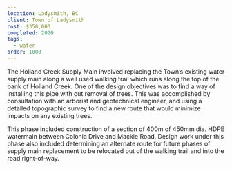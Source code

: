 ```yaml
---
location: Ladysmith, BC
client: Town of Ladysmith
cost: $350,000
completed: 2020
tags:
  - water
order: 1000
---
```

The Holland Creek Supply Main involved replacing the Town’s existing water supply main along a well used walking trail which runs along the top of the bank of Holland Creek.  One of the design objectives was to find a way of installing this pipe with out removal of trees.  This was accomplished by consultation with an arborist and geotechnical engineer, and using a detailed topographic survey to find a new route that would minimize impacts on any existing trees.

This phase included construction of a section of 400m of 450mm dia. HDPE watermain between Colonia Drive and Mackie Road.  Design work under this phase also included determining an alternate route for future phases of supply main replacement to be relocated out of the walking trail and into the road right-of-way.
